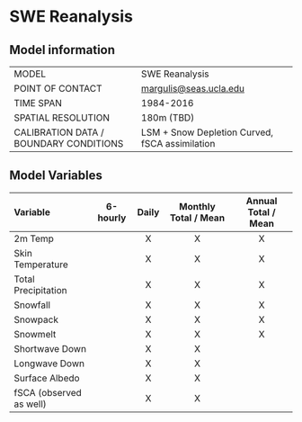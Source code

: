 # SWE Reanalysis

## Model information

| | |
|:-----|:-----|
|MODEL|SWE Reanalysis|
|POINT OF CONTACT|margulis@seas.ucla.edu|
|TIME SPAN|1984-2016|
|SPATIAL RESOLUTION|180m (TBD)|
|CALIBRATION DATA / BOUNDARY CONDITIONS|LSM + Snow Depletion Curved, fSCA assimilation|


## Model Variables

| Variable | 6-hourly | Daily | Monthly Total / Mean | Annual Total / Mean |
|:-----|:-----:|:------:|:------:|:------:|
|2m Temp||X|X|X|
|Skin Temperature||X|X|X|
|Total Precipitation||X|X|X|
|Snowfall||X|X|X|
|Snowpack||X|X|X|
|Snowmelt||X|X|X|
|Shortwave Down||X|X||
|Longwave Down||X|X||
|Surface Albedo||X|X||
|fSCA (observed as well)||X|X||
